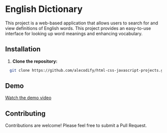 # English Dictionary

This project is a web-based application that allows users to search for and view definitions of English words. This project provides an easy-to-use interface for looking up word meanings and enhancing vocabulary.

## Installation

1. **Clone the repository:**
```bash
  git clone https://github.com/alecodify/html-css-javascript-projects.git
```

## Demo
[Watch the demo video](https://github.com/user-attachments/assets/2865b053-c046-4798-a7b1-5c860022b50a)

## Contributing
Contributions are welcome! Please feel free to submit a Pull Request.